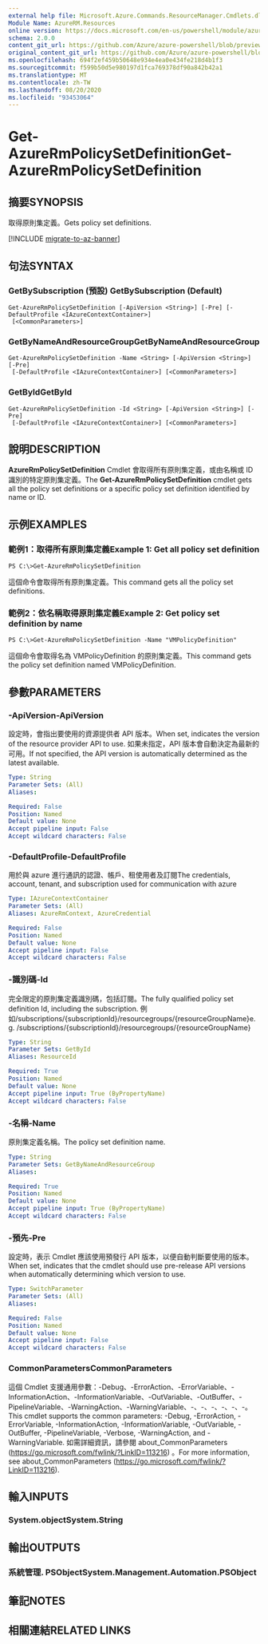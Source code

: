 ```yaml
---
external help file: Microsoft.Azure.Commands.ResourceManager.Cmdlets.dll-Help.xml
Module Name: AzureRM.Resources
online version: https://docs.microsoft.com/en-us/powershell/module/azurerm.resources/get-azurermpolicysetdefinition
schema: 2.0.0
content_git_url: https://github.com/Azure/azure-powershell/blob/preview/src/ResourceManager/Resources/Commands.Resources/help/Get-AzureRmPolicySetDefinition.md
original_content_git_url: https://github.com/Azure/azure-powershell/blob/preview/src/ResourceManager/Resources/Commands.Resources/help/Get-AzureRmPolicySetDefinition.md
ms.openlocfilehash: 694f2ef459b50648e934e4ea0e434fe218d4b1f3
ms.sourcegitcommit: f599b50d5e980197d1fca769378df90a842b42a1
ms.translationtype: MT
ms.contentlocale: zh-TW
ms.lasthandoff: 08/20/2020
ms.locfileid: "93453064"
---
```

# <span data-ttu-id="1c01a-101">Get-AzureRmPolicySetDefinition</span><span class="sxs-lookup"><span data-stu-id="1c01a-101">Get-AzureRmPolicySetDefinition</span></span>

## <span data-ttu-id="1c01a-102">摘要</span><span class="sxs-lookup"><span data-stu-id="1c01a-102">SYNOPSIS</span></span>
<span data-ttu-id="1c01a-103">取得原則集定義。</span><span class="sxs-lookup"><span data-stu-id="1c01a-103">Gets policy set definitions.</span></span>

[!INCLUDE [migrate-to-az-banner](../../includes/migrate-to-az-banner.md)]

## <span data-ttu-id="1c01a-104">句法</span><span class="sxs-lookup"><span data-stu-id="1c01a-104">SYNTAX</span></span>

### <span data-ttu-id="1c01a-105">GetBySubscription (預設) </span><span class="sxs-lookup"><span data-stu-id="1c01a-105">GetBySubscription (Default)</span></span>
```
Get-AzureRmPolicySetDefinition [-ApiVersion <String>] [-Pre] [-DefaultProfile <IAzureContextContainer>]
 [<CommonParameters>]
```

### <span data-ttu-id="1c01a-106">GetByNameAndResourceGroup</span><span class="sxs-lookup"><span data-stu-id="1c01a-106">GetByNameAndResourceGroup</span></span>
```
Get-AzureRmPolicySetDefinition -Name <String> [-ApiVersion <String>] [-Pre]
 [-DefaultProfile <IAzureContextContainer>] [<CommonParameters>]
```

### <span data-ttu-id="1c01a-107">GetById</span><span class="sxs-lookup"><span data-stu-id="1c01a-107">GetById</span></span>
```
Get-AzureRmPolicySetDefinition -Id <String> [-ApiVersion <String>] [-Pre]
 [-DefaultProfile <IAzureContextContainer>] [<CommonParameters>]
```

## <span data-ttu-id="1c01a-108">說明</span><span class="sxs-lookup"><span data-stu-id="1c01a-108">DESCRIPTION</span></span>
<span data-ttu-id="1c01a-109">**AzureRmPolicySetDefinition** Cmdlet 會取得所有原則集定義，或由名稱或 ID 識別的特定原則集定義。</span><span class="sxs-lookup"><span data-stu-id="1c01a-109">The **Get-AzureRmPolicySetDefinition** cmdlet gets all the policy set definitions or a specific policy set definition identified by name or ID.</span></span>

## <span data-ttu-id="1c01a-110">示例</span><span class="sxs-lookup"><span data-stu-id="1c01a-110">EXAMPLES</span></span>

### <span data-ttu-id="1c01a-111">範例1：取得所有原則集定義</span><span class="sxs-lookup"><span data-stu-id="1c01a-111">Example 1: Get all policy set definition</span></span>
```
PS C:\>Get-AzureRmPolicySetDefinition
```

<span data-ttu-id="1c01a-112">這個命令會取得所有原則集定義。</span><span class="sxs-lookup"><span data-stu-id="1c01a-112">This command gets all the policy set definitions.</span></span>

### <span data-ttu-id="1c01a-113">範例2：依名稱取得原則集定義</span><span class="sxs-lookup"><span data-stu-id="1c01a-113">Example 2: Get policy set definition by name</span></span>
```
PS C:\>Get-AzureRmPolicySetDefinition -Name "VMPolicyDefinition"
```

<span data-ttu-id="1c01a-114">這個命令會取得名為 VMPolicyDefinition 的原則集定義。</span><span class="sxs-lookup"><span data-stu-id="1c01a-114">This command gets the policy set definition named VMPolicyDefinition.</span></span>

## <span data-ttu-id="1c01a-115">參數</span><span class="sxs-lookup"><span data-stu-id="1c01a-115">PARAMETERS</span></span>

### <span data-ttu-id="1c01a-116">-ApiVersion</span><span class="sxs-lookup"><span data-stu-id="1c01a-116">-ApiVersion</span></span>
<span data-ttu-id="1c01a-117">設定時，會指出要使用的資源提供者 API 版本。</span><span class="sxs-lookup"><span data-stu-id="1c01a-117">When set, indicates the version of the resource provider API to use.</span></span>
<span data-ttu-id="1c01a-118">如果未指定，API 版本會自動決定為最新的可用。</span><span class="sxs-lookup"><span data-stu-id="1c01a-118">If not specified, the API version is automatically determined as the latest available.</span></span>

```yaml
Type: String
Parameter Sets: (All)
Aliases:

Required: False
Position: Named
Default value: None
Accept pipeline input: False
Accept wildcard characters: False
```

### <span data-ttu-id="1c01a-119">-DefaultProfile</span><span class="sxs-lookup"><span data-stu-id="1c01a-119">-DefaultProfile</span></span>
<span data-ttu-id="1c01a-120">用於與 azure 進行通訊的認證、帳戶、租使用者及訂閱</span><span class="sxs-lookup"><span data-stu-id="1c01a-120">The credentials, account, tenant, and subscription used for communication with azure</span></span>

```yaml
Type: IAzureContextContainer
Parameter Sets: (All)
Aliases: AzureRmContext, AzureCredential

Required: False
Position: Named
Default value: None
Accept pipeline input: False
Accept wildcard characters: False
```

### <span data-ttu-id="1c01a-121">-識別碼</span><span class="sxs-lookup"><span data-stu-id="1c01a-121">-Id</span></span>
<span data-ttu-id="1c01a-122">完全限定的原則集定義識別碼，包括訂閱。</span><span class="sxs-lookup"><span data-stu-id="1c01a-122">The fully qualified policy set definition Id, including the subscription.</span></span>
<span data-ttu-id="1c01a-123">例如/subscriptions/{subscriptionId}/resourcegroups/{resourceGroupName}</span><span class="sxs-lookup"><span data-stu-id="1c01a-123">e.g. /subscriptions/{subscriptionId}/resourcegroups/{resourceGroupName}</span></span>

```yaml
Type: String
Parameter Sets: GetById
Aliases: ResourceId

Required: True
Position: Named
Default value: None
Accept pipeline input: True (ByPropertyName)
Accept wildcard characters: False
```

### <span data-ttu-id="1c01a-124">-名稱</span><span class="sxs-lookup"><span data-stu-id="1c01a-124">-Name</span></span>
<span data-ttu-id="1c01a-125">原則集定義名稱。</span><span class="sxs-lookup"><span data-stu-id="1c01a-125">The policy set definition name.</span></span>

```yaml
Type: String
Parameter Sets: GetByNameAndResourceGroup
Aliases:

Required: True
Position: Named
Default value: None
Accept pipeline input: True (ByPropertyName)
Accept wildcard characters: False
```

### <span data-ttu-id="1c01a-126">-預先</span><span class="sxs-lookup"><span data-stu-id="1c01a-126">-Pre</span></span>
<span data-ttu-id="1c01a-127">設定時，表示 Cmdlet 應該使用預發行 API 版本，以便自動判斷要使用的版本。</span><span class="sxs-lookup"><span data-stu-id="1c01a-127">When set, indicates that the cmdlet should use pre-release API versions when automatically determining which version to use.</span></span>

```yaml
Type: SwitchParameter
Parameter Sets: (All)
Aliases:

Required: False
Position: Named
Default value: None
Accept pipeline input: False
Accept wildcard characters: False
```

### <span data-ttu-id="1c01a-128">CommonParameters</span><span class="sxs-lookup"><span data-stu-id="1c01a-128">CommonParameters</span></span>
<span data-ttu-id="1c01a-129">這個 Cmdlet 支援通用參數：-Debug、-ErrorAction、-ErrorVariable、-InformationAction、-InformationVariable、-OutVariable、-OutBuffer、-PipelineVariable、-WarningAction、-WarningVariable、-、-、-、-、-、-。</span><span class="sxs-lookup"><span data-stu-id="1c01a-129">This cmdlet supports the common parameters: -Debug, -ErrorAction, -ErrorVariable, -InformationAction, -InformationVariable, -OutVariable, -OutBuffer, -PipelineVariable, -Verbose, -WarningAction, and -WarningVariable.</span></span> <span data-ttu-id="1c01a-130">如需詳細資訊，請參閱 about_CommonParameters (https://go.microsoft.com/fwlink/?LinkID=113216) 。</span><span class="sxs-lookup"><span data-stu-id="1c01a-130">For more information, see about_CommonParameters (https://go.microsoft.com/fwlink/?LinkID=113216).</span></span>

## <span data-ttu-id="1c01a-131">輸入</span><span class="sxs-lookup"><span data-stu-id="1c01a-131">INPUTS</span></span>

### <span data-ttu-id="1c01a-132">System.object</span><span class="sxs-lookup"><span data-stu-id="1c01a-132">System.String</span></span>

## <span data-ttu-id="1c01a-133">輸出</span><span class="sxs-lookup"><span data-stu-id="1c01a-133">OUTPUTS</span></span>

### <span data-ttu-id="1c01a-134">系統管理. PSObject</span><span class="sxs-lookup"><span data-stu-id="1c01a-134">System.Management.Automation.PSObject</span></span>

## <span data-ttu-id="1c01a-135">筆記</span><span class="sxs-lookup"><span data-stu-id="1c01a-135">NOTES</span></span>

## <span data-ttu-id="1c01a-136">相關連結</span><span class="sxs-lookup"><span data-stu-id="1c01a-136">RELATED LINKS</span></span>

